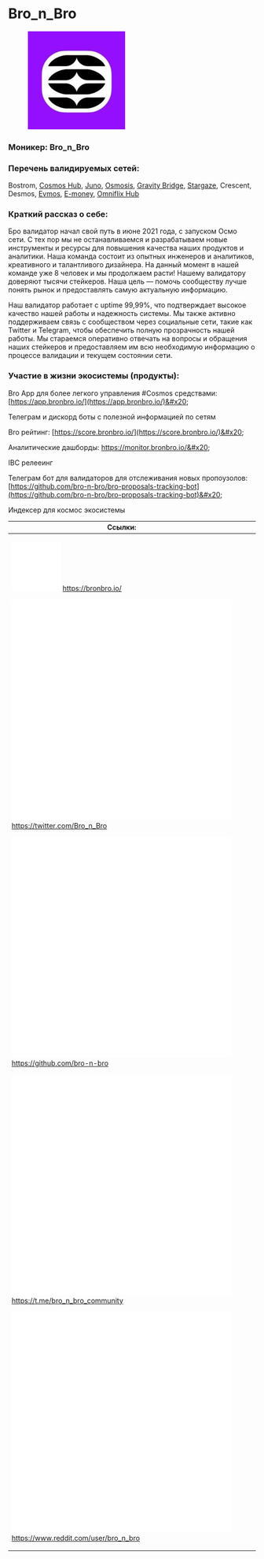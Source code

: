 # Bro\_n\_Bro

<figure><img src="../../.gitbook/assets/image (2) (2).png" alt=""><figcaption></figcaption></figure>

### **Моникер:** Bro\_n\_Bro

### **Перечень валидируемых сетей:**

Bostrom, [Cosmos Hub](../../cosmobook/cosmoshub.md), [Juno](../../cosmobook/juno/), [Osmosis](../../cosmobook/osmosis.md), [Gravity Bridge](../../cosmobook/gravity-bridge.md), [Stargaze](../../cosmobook/stargaze.md), Crescent, Desmos, [Evmos](../../cosmobook/evmos.md), [E-money](../../cosmobook/e-money.md), [Omniflix Hub](../../cosmobook/omniflix.md)

### **Краткий рассказ о себе:**

Бро валидатор начал свой путь в июне 2021 года, с запуском Осмо сети. С тех пор мы не останавливаемся и разрабатываем новые инструменты и ресурсы для повышения качества наших продуктов и аналитики. Наша команда состоит из опытных инженеров и аналитиков, креативного и талантливого дизайнера. На данный момент в нашей команде уже 8 человек и мы продолжаем расти! Нашему валидатору доверяют тысячи стейкеров. Наша цель — помочь сообществу лучше понять рынок и предоставлять самую актуальную информацию.

Наш валидатор работает с uptime 99,99%, что подтверждает высокое качество нашей работы и надежность системы. Мы также активно поддерживаем связь с сообществом через социальные сети, такие как Twitter и Telegram, чтобы обеспечить полную прозрачность нашей работы. Мы стараемся оперативно отвечать на вопросы и обращения наших стейкеров и предоставляем им всю необходимую информацию о процессе валидации и текущем состоянии сети.

### **Участие в жизни экосистемы (продукты):**

Bro App для более легкого управления #Cosmos средствами: [https://app.bronbro.io/](https://app.bronbro.io/)&#x20;

Телеграм и дискорд боты с полезной информацией по сетям&#x20;

Bro рейтинг: [https://score.bronbro.io/](https://score.bronbro.io/)&#x20;

Аналитические дашборды: https://monitor.bronbro.io/&#x20;

IBC релееинг&#x20;

Телеграм бот для валидаторов для отслеживания новых пропоузолов: [https://github.com/bro-n-bro/bro-proposals-tracking-bot](https://github.com/bro-n-bro/bro-proposals-tracking-bot)&#x20;

Индексер для космос экосистемы



<table><thead><tr><th>Ссылки:</th><th data-hidden></th><th data-hidden></th><th data-hidden data-type="content-ref"></th></tr></thead><tbody><tr><td><p><img src="../../.gitbook/assets/icons8-интернет-100 (1).png" alt="" data-size="line"> <a href="https://bronbro.io/">https://bronbro.io/</a> </p><p><img src="../../.gitbook/assets/icons8-твиттер-500 (7).png" alt="" data-size="line"> <a href="https://twitter.com/Bro_n_Bro">https://twitter.com/Bro_n_Bro</a> </p><p><img src="../../.gitbook/assets/icons8-github-480 (2).png" alt="" data-size="line"> <a href="https://github.com/bro-n-bro">https://github.com/bro-n-bro</a> </p><p><img src="../../.gitbook/assets/icons8-телеграмма-app-480 (10).png" alt="" data-size="line"> <a href="https://t.me/bro_n_bro_community">https://t.me/bro_n_bro_community</a> </p><p><img src="../../.gitbook/assets/icons8-реддит-480.png" alt="" data-size="line"> <a href="https://www.reddit.com/user/bro_n_bro">https://www.reddit.com/user/bro_n_bro</a></p></td><td></td><td></td><td></td></tr></tbody></table>

